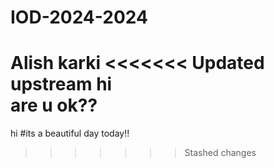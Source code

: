 # IOD-2024-2024
Alish karki 
<<<<<<< Updated upstream
hi     
are u ok?? 
=======
hi 
#its a beautiful day today!!
>>>>>>> Stashed changes
